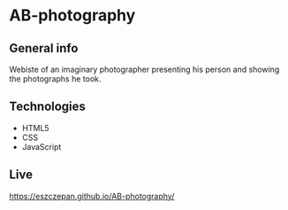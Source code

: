 # AB-photography

## General info
Webiste of an imaginary photographer presenting his person and showing the photographs he took.

## Technologies
* HTML5
* CSS
* JavaScript

## Live
https://eszczepan.github.io/AB-photography/
